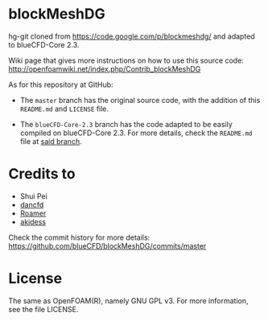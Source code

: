 blockMeshDG
===========

hg-git cloned from https://code.google.com/p/blockmeshdg/ and adapted to blueCFD-Core 2.3.

Wiki page that gives more instructions on how to use this source code: http://openfoamwiki.net/index.php/Contrib_blockMeshDG

As for this repository at GitHub:

 * The `master` branch has the original source code, with the addition of this `README.md` and `LICENSE` file.

 * The `blueCFD-Core-2.3` branch has the code adapted to be easily compiled on blueCFD-Core 2.3. For more details, check the `README.md` file at [said branch](https://github.com/blueCFD/blockMeshDG/tree/blueCFD-Core-2.3).


Credits to
==========

 * Shui Pei
 * [dancfd](http://www.cfd-online.com/Forums/members/dancfd.html)
 * [Roamer](http://www.cfd-online.com/Forums/members/roamer.html) 
 * [akidess](http://www.cfd-online.com/Forums/members/akidess.html)

Check the commit history for more details: https://github.com/blueCFD/blockMeshDG/commits/master

License
=======

The same as OpenFOAM(R), namely GNU GPL v3. For more information, see the file LICENSE.

